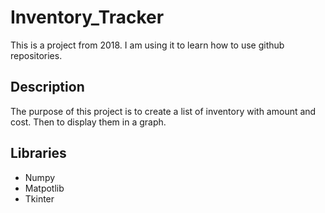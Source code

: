 # Inventory_Tracker
This is a project from 2018. I am using it to learn how to use github repositories. 
## Description

The purpose of this project is to create a list of inventory with amount and cost. Then to display them in a graph. 

## Libraries

- Numpy
- Matpotlib
- Tkinter
